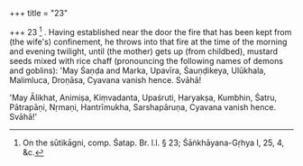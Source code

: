 +++
title = "23"

+++
23 [^9] . Having established near the door the fire that has been kept from (the wife's) confinement, he throws into that fire at the time of the morning and evening twilight, until (the mother) gets up (from childbed), mustard seeds mixed with rice chaff (pronouncing the following names of demons and goblins): 'May Śaṇḍa and Marka, Upavīra, Śauṇḍikeya, Ulūkhala, Malimluca, Droṇāsa, Cyavana vanish hence. Svāhā!


[^9]:  On the sūtikāgni, comp. Śatap. Br. l.l. § 23; Śāṅkhāyana-Gṛhya I, 25, 4, &c.


'May Ālikhat, Animiṣa, Kiṃvadanta, Upaśruti, Haryakṣa, Kumbhin, Śatru, Pātrapāṇi, Nṛmaṇi, Hantrīmukha, Sarshapāruṇa, Cyavana vanish hence. Svāhā!'

